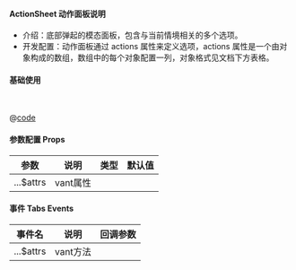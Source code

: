 #### ActionSheet 动作面板说明

- 介绍：底部弹起的模态面板，包含与当前情境相关的多个选项。
- 开发配置：动作面板通过 actions 属性来定义选项，actions 属性是一个由对象构成的数组，数组中的每个对象配置一列，对象格式见文档下方表格。

#### 基础使用


<br />

<common-code-format>
  <template #source>
    <APP-ndActionSheet-ndActionSheet></APP-ndActionSheet-ndActionSheet>
  </template>

  @[code](../.vuepress/components/APP/ndActionSheet/ndActionSheet.vue)

</common-code-format>


#### 参数配置 Props

| 参数                    | 说明                       | 类型        | 默认值                                        |
| -------------------     | ------------------------  | ----------- | --------------------------------------------- |
| ...$attrs          | vant属性 |  |             |



#### 事件 Tabs Events

| 事件名     | 说明                                     | 回调参数            |
| ---------- | ---------------------------------------- | ------------------- |
| ...$attrs      | vant方法 |  |




















